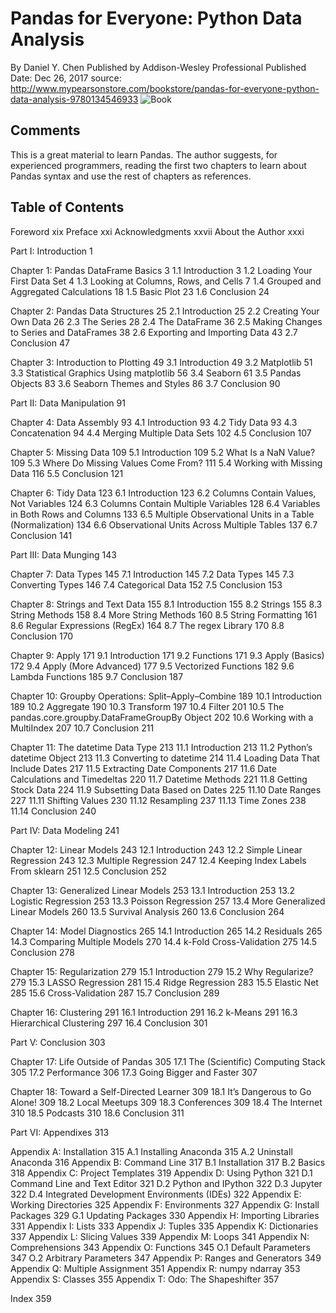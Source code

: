 # Pandas for Everyone: Python Data Analysis
By Daniel Y. Chen
Published by Addison-Wesley Professional
Published Date: Dec 26, 2017
source: http://www.mypearsonstore.com/bookstore/pandas-for-everyone-python-data-analysis-9780134546933
![Book](https://github.com/aimldl/python3/blob/master/packages/pandas/Pandas%20for%20Everyone/Pandas%20for%20Everyone.jpg)
## Comments
This is a great material to learn Pandas. The author suggests, for experienced programmers, reading the first two chapters to learn about Pandas syntax and use the rest of chapters as references.

## Table of Contents
Foreword xix
Preface xxi
Acknowledgments xxvii
About the Author xxxi
 
Part I: Introduction 1
 
Chapter 1: Pandas DataFrame Basics 3
1.1 Introduction 3
1.2 Loading Your First Data Set 4
1.3 Looking at Columns, Rows, and Cells 7
1.4 Grouped and Aggregated Calculations 18
1.5 Basic Plot 23
1.6 Conclusion 24
 
Chapter 2: Pandas Data Structures 25
2.1 Introduction 25
2.2 Creating Your Own Data 26
2.3 The Series 28
2.4 The DataFrame 36
2.5 Making Changes to Series and DataFrames 38
2.6 Exporting and Importing Data 43
2.7 Conclusion 47
 
Chapter 3: Introduction to Plotting 49
3.1 Introduction 49
3.2 Matplotlib 51
3.3 Statistical Graphics Using matplotlib 56
3.4 Seaborn 61
3.5 Pandas Objects 83
3.6 Seaborn Themes and Styles 86
3.7 Conclusion 90
 
Part II: Data Manipulation 91
 
Chapter 4: Data Assembly 93
4.1 Introduction 93
4.2 Tidy Data 93
4.3 Concatenation 94
4.4 Merging Multiple Data Sets 102
4.5 Conclusion 107
 
Chapter 5: Missing Data 109
5.1 Introduction 109
5.2 What Is a NaN Value? 109
5.3 Where Do Missing Values Come From? 111
5.4 Working with Missing Data 116
5.5 Conclusion 121
 
Chapter 6: Tidy Data 123
6.1 Introduction 123
6.2 Columns Contain Values, Not Variables 124
6.3 Columns Contain Multiple Variables 128
6.4 Variables in Both Rows and Columns 133
6.5 Multiple Observational Units in a Table (Normalization) 134
6.6 Observational Units Across Multiple Tables 137
6.7 Conclusion 141
 
Part III: Data Munging 143
 
Chapter 7: Data Types 145
7.1 Introduction 145
7.2 Data Types 145
7.3 Converting Types 146
7.4 Categorical Data 152
7.5 Conclusion 153
 
Chapter 8: Strings and Text Data 155
8.1 Introduction 155
8.2 Strings 155
8.3 String Methods 158
8.4 More String Methods 160
8.5 String Formatting 161
8.6 Regular Expressions (RegEx) 164
8.7 The regex Library 170
8.8 Conclusion 170
 
Chapter 9: Apply 171
9.1 Introduction 171
9.2 Functions 171
9.3 Apply (Basics) 172
9.4 Apply (More Advanced) 177
9.5 Vectorized Functions 182
9.6 Lambda Functions 185
9.7 Conclusion 187
 
Chapter 10: Groupby Operations: Split–Apply–Combine 189
10.1 Introduction 189
10.2 Aggregate 190
10.3 Transform 197
10.4 Filter 201
10.5 The pandas.core.groupby.DataFrameGroupBy Object 202
10.6 Working with a MultiIndex 207
10.7 Conclusion 211
 
Chapter 11: The datetime Data Type 213
11.1 Introduction 213
11.2 Python’s datetime Object 213
11.3 Converting to datetime 214
11.4 Loading Data That Include Dates 217
11.5 Extracting Date Components 217
11.6 Date Calculations and Timedeltas 220
11.7 Datetime Methods 221
11.8 Getting Stock Data 224
11.9 Subsetting Data Based on Dates 225
11.10 Date Ranges 227
11.11 Shifting Values 230
11.12 Resampling 237
11.13 Time Zones 238
11.14 Conclusion 240
 
Part IV: Data Modeling 241
 
Chapter 12: Linear Models 243
12.1 Introduction 243
12.2 Simple Linear Regression 243
12.3 Multiple Regression 247
12.4 Keeping Index Labels From sklearn 251
12.5 Conclusion 252
 
Chapter 13: Generalized Linear Models 253
13.1 Introduction 253
13.2 Logistic Regression 253
13.3 Poisson Regression 257
13.4 More Generalized Linear Models 260
13.5 Survival Analysis 260
13.6 Conclusion 264
 
Chapter 14: Model Diagnostics 265
14.1 Introduction 265
14.2 Residuals 265
14.3 Comparing Multiple Models 270
14.4 k-Fold Cross-Validation 275
14.5 Conclusion 278
 
Chapter 15: Regularization 279
15.1 Introduction 279
15.2 Why Regularize? 279
15.3 LASSO Regression 281
15.4 Ridge Regression 283
15.5 Elastic Net 285
15.6 Cross-Validation 287
15.7 Conclusion 289
 
Chapter 16: Clustering 291
16.1 Introduction 291
16.2 k-Means 291
16.3 Hierarchical Clustering 297
16.4 Conclusion 301
 
Part V: Conclusion 303
 
Chapter 17: Life Outside of Pandas 305
17.1 The (Scientific) Computing Stack 305
17.2 Performance 306
17.3 Going Bigger and Faster 307
 
Chapter 18: Toward a Self-Directed Learner 309
18.1 It’s Dangerous to Go Alone! 309
18.2 Local Meetups 309
18.3 Conferences 309
18.4 The Internet 310
18.5 Podcasts 310
18.6 Conclusion 311
 
Part VI: Appendixes 313

Appendix A: Installation 315
  A.1 Installing Anaconda 315
  A.2 Uninstall Anaconda 316
Appendix B: Command Line 317
  B.1 Installation 317
  B.2 Basics 318
Appendix C: Project Templates 319
Appendix D: Using Python 321
  D.1 Command Line and Text Editor 321
  D.2 Python and IPython 322
  D.3 Jupyter 322
  D.4 Integrated Development Environments (IDEs) 322
Appendix E: Working Directories 325
Appendix F: Environments 327
Appendix G: Install Packages 329
  G.1 Updating Packages 330
Appendix H: Importing Libraries 331
Appendix I: Lists 333
Appendix J: Tuples 335
Appendix K: Dictionaries 337
Appendix L: Slicing Values 339
Appendix M: Loops 341
Appendix N: Comprehensions 343
Appendix O: Functions 345
  O.1 Default Parameters 347
  O.2 Arbitrary Parameters 347
Appendix P: Ranges and Generators 349
Appendix Q: Multiple Assignment 351
Appendix R: numpy ndarray 353
Appendix S: Classes 355
Appendix T: Odo: The Shapeshifter 357
 
Index 359
